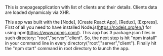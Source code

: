 This is onepageapplication with list of clients and their details.
Clients data are loaded dynamicaly via XHR.

This app was built with the [Node], [Create React App], [Redux], [Express].
First of all you need to have installed Node.js(https://nodejs.org/en/) for using npm(https://www.npmjs.com/).
This app has 3 package.json files in such directory: "root","server","client".
So, the next step is hit "npm install" in your command line in every directory("root","server","client").
Finally hit the "npm start" command in root directory to launch the app.